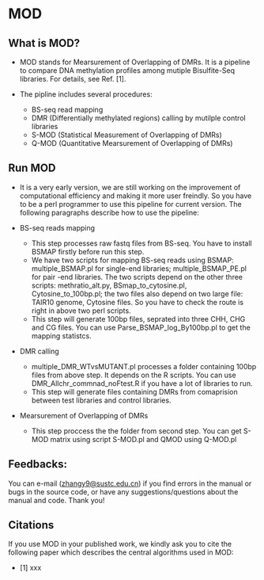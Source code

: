 # MOD

## What is MOD?

* MOD stands for Mearsurement of Overlapping of DMRs. It is a pipeline to compare DNA methylation profiles among mutiple Bisulfite-Seq libraries. For details, see Ref. [1].

* The pipline includes several procedures:
   * BS-seq read mapping
   * DMR (Differentially methylated regions) calling by mutilple control libraries
   * S-MOD (Statistical Measurement of Overlapping of DMRs)
   * Q-MOD (Quantitative Mearsurement of Overlapping of DMRs)

## Run MOD

* It is a very early version, we are still working on the improvement of computational efficiency and making it more user freindly. So you have to be a perl programmer to use this pipeline for current version.
The following paragraphs describe how to use the pipeline:

* BS-seq reads mapping
   * This step processes raw fastq files from BS-seq. You have to install BSMAP firstly before run this step. 
   * We have two scripts for mapping BS-seq reads using BSMAP: multiple_BSMAP.pl for single-end libraries; multiple_BSMAP_PE.pl for pair -end libraries. The two scripts depend on the other three scripts:  methratio_alt.py, BSmap_to_cytosine.pl, Cytosine_to_100bp.pl; the two files also depend on two large file: TAIR10 genome, Cytosine files. So you have to check the route is right in above two perl scripts. 
   * This step will generate 100bp files, seprated into three CHH, CHG and CG files. You can use Parse_BSMAP_log_By100bp.pl to get the mapping statistcs. 
		
* DMR calling
   * multiple_DMR_WTvsMUTANT.pl processes a folder containing 100bp files from above step. It depends on the R scripts. You can use DMR_Allchr_commnad_noFtest.R if you have a lot of libraries to run. 
   * This step will generate files containing DMRs from comaprision between test libraries and control libraries. 
	
* Mearsurement of Overlapping of DMRs
   * This step proccess the the folder from second step. You can get S-MOD matrix using script S-MOD.pl and QMOD using Q-MOD.pl

## Feedbacks:

You can e-mail (zhangy9@sustc.edu.cn) if you find errors in the manual or bugs in the source code, or have any suggestions/questions about the manual and code. Thank you!

## Citations

If you use MOD in your published work, we kindly ask you to cite the following paper which describes the central algorithms used in MOD:
* [1] xxx


